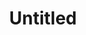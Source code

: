 ---
indicator: 1.2.1
layout: indicator
permalink: /1-2-1/
sdg_goal: '1'
data_non_statistical: false
goal_meta_link: 'https://unstats.un.org/sdgs/metadata/files/Metadata-01-02-01.pdf'
goal_meta_link_text: United Nations Sustainable Development Goals Metadata
graph_type: line
indicator_sort_order: 1-2-1
published: true
reporting_status: complete
target_id: '1.2'
graph_title: Proportion of population living below the national poverty line, by sex and age
un_custodian_agency: WB
un_designated_tier: '1'
data_show_map: true
source_active_1: true
source_url_text_1: Link to source
source_active_2: false
source_url_text_2: Link to Source
source_active_3: false
source_url_text_3: Link to Source
source_active_4: false
source_url_text_4: Link to Source
source_active_5: false
source_url_text_5: Link to Source
source_active_6: false
source_url_text_6: Link to Source
title: Untitled
global_indicator_definition: Proportion of population living below the national poverty line, by sex 
local_indicator_definition: a) severely poor 
unit_of_measurement: '%'
disaggregation_level: M,F U,R
data_source: NSA Poverty Dynamics, NHIES 2016
frequency: 5 years
data_provider: NSA
---
